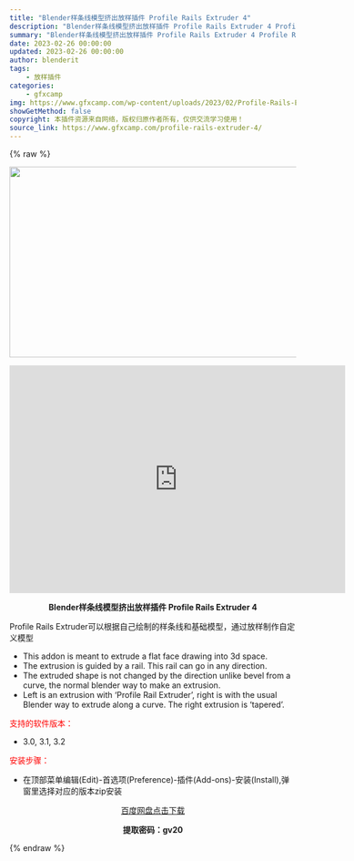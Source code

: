 ```yaml
---
title: "Blender样条线模型挤出放样插件 Profile Rails Extruder 4"
description: "Blender样条线模型挤出放样插件 Profile Rails Extruder 4 Profile Rails Extruder可以根据自己绘制的样条线和基础模型，通过放样制作自定义模型 This..."
summary: "Blender样条线模型挤出放样插件 Profile Rails Extruder 4 Profile Rails Extruder可以根据自己绘制的样条线和基础模型，通过放样制作自定义模型 This..."
date: 2023-02-26 00:00:00
updated: 2023-02-26 00:00:00
author: blenderit
tags: 
    - 放样插件
categories:
    - gfxcamp
img: https://www.gfxcamp.com/wp-content/uploads/2023/02/Profile-Rails-Extruder.jpg
showGetMethod: false
copyright: 本插件资源来自网络，版权归原作者所有，仅供交流学习使用！
source_link: https://www.gfxcamp.com/profile-rails-extruder-4/
---
```


{% raw %}
<div><p><img decoding="async" class="aligncenter size-full wp-image-110193" src="https://www.gfxcamp.com/wp-content/uploads/2023/02/Profile-Rails-Extruder.jpg" data-src="https://www.gfxcamp.com/wp-content/uploads/2023/02/Profile-Rails-Extruder.jpg" alt="" width="590" height="335" data-srcset="https://www.gfxcamp.com/wp-content/uploads/2023/02/Profile-Rails-Extruder.jpg 590w, https://www.gfxcamp.com/wp-content/uploads/2023/02/Profile-Rails-Extruder-150x85.jpg 150w" data-sizes="(max-width: 590px) 100vw, 590px"></p><p style="text-align: center;"><iframe loading="lazy" src="https://player.youku.com/embed/XNTk0NjUzNzQyMA==" width="590" height="400" frameborder="0" allowfullscreen="allowfullscreen" data-mce-fragment="1"></iframe></p><p style="text-align: center;"><strong>Blender样条线模型挤出放样插件 Profile Rails Extruder 4</strong></p><p class="sqsrte-small">Profile Rails Extruder可以根据自己绘制的样条线和基础模型，通过放样制作自定义模型</p><ul>
<li>This addon is meant to extrude a flat face drawing into 3d space.</li>
<li>The extrusion is guided by a rail. This rail can go in any direction.</li>
<li>The extruded shape is not changed by the direction unlike bevel from a curve, the normal blender way to make an extrusion.</li>
<li>Left is an extrusion with ‘Profile Rail Extruder’, right is with the usual Blender way to extrude along a curve. The right extrusion is ‘tapered’.</li>
</ul><p><span style="color: #ff0000;">支持的软件版本：</span></p><ul>
<li>3.0, 3.1, 3.2</li>
</ul><p style="text-align: left;"><span style="color: #ff0000;">安装步骤：</span></p><ul>
<li>在顶部菜单编辑(Edit)-首选项(Preference)-插件(Add-ons)-安装(Install),弹窗里选择对应的版本zip安装</li>
</ul><p style="text-align: center;"><a class="maxbutton-3 maxbutton maxbutton-baidu" target="_blank" rel="noopener" href="https://pan.baidu.com/s/14UAKmfLW3H6o9OJQLvuQqg?pwd=gv20"><span class="mb-text">百度网盘点击下载</span></a></p><p style="text-align: center;"><strong>提取密码：gv20</strong></p></div>
<div style="display: none">gfxcamp</div>
{% endraw %}